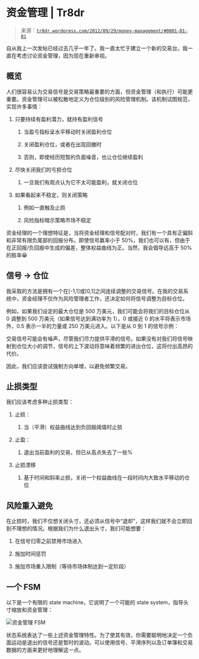 <!--yml

类别：未分类

日期：2024-05-18 15:29:14

-->

# 资金管理 | Tr8dr

> 来源：[`tr8dr.wordpress.com/2012/09/29/money-management/#0001-01-01`](https://tr8dr.wordpress.com/2012/09/29/money-management/#0001-01-01)

自从我上一次发帖已经过去几乎一年了。我一直太忙于建立一个新的交易台。我一直在考虑讨论资金管理，因为现在重新审视。

## 概览

人们很容易认为交易信号是交易策略最重要的方面，但资金管理（和执行）可能更重要。资金管理可以被松散地定义为仓位级别的风险管理机制。该机制试图规范，实现许多事情：

1.  只要持续有盈利潜力，就持有盈利信号

    1.  当盈亏指标呈水平移动时关闭盈利仓位

    1.  关闭盈利仓位，或者在出现回撤时

    1.  否则，即使经历短暂的负面噪音，也让仓位继续盈利

1.  尽快关闭我们的亏损仓位

    1.  一旦我们有观点认为它不太可能盈利，就关闭仓位

1.  如果看起来不稳定，则关闭策略

    1.  例如一直触及止损

    1.  风险指标暗示策略市场不稳定

资金经理的一个理想特征是，当将资金经理和信号配对时，我们有一个具有正偏斜和非常有限负尾部的回报分布。即使信号赢率小于 50%，我们也可以有，但由于在正回报/负回报中生成的偏差，整体权益曲线为正。当然，我会倡导远高于 50%的胜率😁

## 信号 → 仓位

我采取的方法是拥有一个在[-1,1]或[0,1]之间连续调整的交易信号。在我的交易系统中，资金经理不仅作为风险管理者工作，还决定如何将信号调整为目标仓位。

例如，如果我们设定的最大仓位是 500 万美元，我们可能会将我们的目标仓位从 0 调整到 500 万美元（如果信号达到满功率为 1）。0 或接近 0 的水平将表示市场外，0.5 表示一半的力量或 250 万美元进入。以下是从 0 到 1 的信号示例：

交易信号可能会有噪声，尽管我们尽力提供平滑的信号。如果没有对我们将信号映射到仓位大小的调节，信号的上下波动将意味着频繁的进出仓位，这将付出高昂的代价。

因此，我们应该尝试强制方向单增，以避免频繁交易。

## 止损类型

我们应该考虑多种止损类型：

1.  止损：

    1.  当（平滑）权益曲线达到负回报阈值时止损

1.  止盈：

    1.  退出当前盈利的交易，但已从高点失去了一些%

1.  止损漂移

    1.  基于时间和斜率止损，关闭一个权益曲线在一段时间内大致水平移动的仓位

## 风险重入避免

在止损时，我们不仅想关闭头寸，还必须从信号中“退却”，这样我们就不会立即回到不理想的情况。根据我们为什么退出头寸，我们可能想要：

1.  在信号归零之前禁用市场进入

1.  施加时间惩罚

1.  施加市场重入限制（等待市场体制达到一定阶段）

## 一个 FSM

以下是一个有限的 state machine，它说明了一个可能的 state system，指导头寸缩放和资金管理：

![资金管理 FSM](https://tr8dr.wordpress.com/wp-content/uploads/2012/09/screen-shot-2012-09-29-at-4-49-18-pm.png)

状态系统表达了一些上述资金管理特性。为了使其有效，你需要聪明地决定一个负面运动是退出的信号还是暂时的波动。可以使用信号、平滑序列以及订单簿和交易数据的方面来更好地理解这一点。
